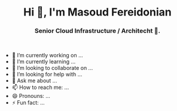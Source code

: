 ###  <h1 align="center">Hi 👋, I'm Masoud Fereidonian</h1>
<h3 align="center">Senior Cloud Infrastructure / Architecht 🌟.</h3>

<br>


- 🔭 I’m currently working on ...
- 🌱 I’m currently learning ...
- 👯 I’m looking to collaborate on ...
- 🤔 I’m looking for help with ...
- 💬 Ask me about ...
- 📫 How to reach me: ...
- 😄 Pronouns: ...
- ⚡ Fun fact: ...

